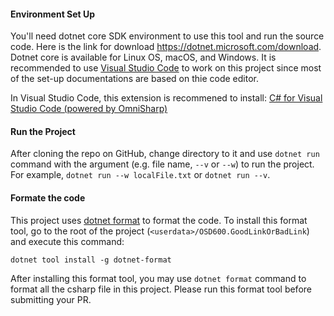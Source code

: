 #### Environment Set Up

You'll need dotnet core SDK environment to use this tool and run the source code. Here is the link for download https://dotnet.microsoft.com/download. Dotnet core is available for Linux OS, macOS, and Windows. 
It is recommended to use [Visual Studio Code](https://code.visualstudio.com/download) to work on this project since most of the set-up documentations are based on thie code editor. 

In Visual Studio Code, this extension is recommened to install:
[C# for Visual Studio Code (powered by OmniSharp)](https://marketplace.visualstudio.com/items?itemName=ms-dotnettools.csharp)


#### Run the Project

After cloning the repo on GitHub, change directory to it and use `dotnet run` command with the argument (e.g. file name, `--v` or `--w`) to run the project. For example, `dotnet run --w localFile.txt` or `dotnet run --v`.


#### Formate the code

This project uses [dotnet format](https://github.com/dotnet/format) to format the code. To install this format tool, go to the root of the project (`<userdata>/OSD600.GoodLinkOrBadLink`) and execute this command:
```
dotnet tool install -g dotnet-format
```

After installing this format tool, you may use `dotnet format` command to format all the csharp file in this project. Please run this format tool before submitting your PR.